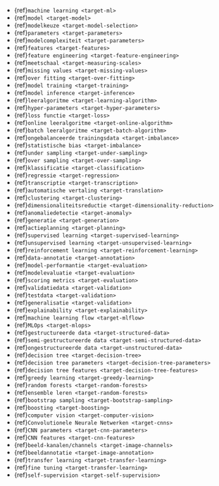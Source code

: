 - {ref}`machine learning <target-ml>`
- {ref}`model <target-model>`
- {ref}`modelkeuze <target-model-selection>`
- {ref}`parameters <target-parameters>`
- {ref}`modelcomplexiteit <target-parameters>`
- {ref}`features <target-features>`
- {ref}`feature engineering <target-feature-engineering>`
- {ref}`meetschaal <target-measuring-scales>`
- {ref}`missing values <target-missing-values>`
- {ref}`over fitting <target-over-fitting>`
- {ref}`model training <target-training>`
- {ref}`model inference <target-inference>`
- {ref}`leeralgoritme <target-learning-algorithm>`
- {ref}`hyper-parameters <target-hyper-parameters>`
- {ref}`loss functie <target-loss>`
- {ref}`online leeralgoritme <target-online-algorithm>`
- {ref}`batch leeralgoritme <target-batch-algorithm>`
- {ref}`ongebalanceerde trainingsdata <target-imbalance>`
- {ref}`statistische bias <target-imbalance>`
- {ref}`under sampling <target-under-sampling>`
- {ref}`over sampling <target-over-sampling>`
- {ref}`klassificatie <target-classification>`
- {ref}`regressie <target-regression>`
- {ref}`transcriptie <target-transcription>`
- {ref}`automatische vertaling <target-translation>`
- {ref}`clustering <target-clustering>`
- {ref}`dimensionaliteitsreductie <target-dimensionality-reduction>`
- {ref}`anomaliedetectie <target-anomaly>`
- {ref}`generatie <target-generation>`
- {ref}`actieplanning <target-planning>`
- {ref}`supervised learning <target-supervised-learning>`
- {ref}`unsupervised learning <target-unsupervised-learning>`
- {ref}`reinforcement learning <target-reinforcement-learning>`
- {ref}`data-annotatie <target-annotation>`
- {ref}`model-performantie <target-evaluation>`
- {ref}`modelevaluatie <target-evaluation>`
- {ref}`scoring metrics <target-evaluation>`
- {ref}`validatiedata <target-validation>`
- {ref}`testdata <target-validation>`
- {ref}`generalisatie <target-validation>`
- {ref}`explainability <target-explainability>`
- {ref}`machine learning flow <target-mlflow>`
- {ref}`MLOps <target-mlops>`
- {ref}`gestructureerde data <target-structured-data>`
- {ref}`semi-gestructureerde data <target-semi-structured-data>`
- {ref}`ongestructureerde data <target-unstructured-data>`
- {ref}`decision tree <target-decision-tree>`
- {ref}`decision tree parameters <target-decision-tree-parameters>`
- {ref}`decision tree features <target-decision-tree-features>`
- {ref}`greedy learning <target-greedy-learning>`
- {ref}`random forests <target-random-forests>`
- {ref}`ensemble leren <target-random-forests>`
- {ref}`bootstrap sampling <target-bootstrap-sampling>`
- {ref}`boosting <target-boosting>`
- {ref}`computer vision <target-computer-vision>`
- {ref}`Convolutionele Neurale Netwerken <target-cnns>`
- {ref}`CNN parameters <target-cnn-parameters>`
- {ref}`CNN features <target-cnn-features>`
- {ref}`beeld-kanalen/channels <target-image-channels>`
- {ref}`beeldannotatie <target-image-annotation>`
- {ref}`transfer learning <target-transfer-learning>`
- {ref}`fine tuning <target-transfer-learning>`
- {ref}`self-supervision <target-self-supervision>`